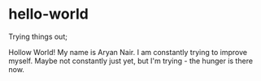 # hello-world
Trying things out;

Hollow World!
My name is Aryan Nair. I am constantly trying to improve myself. Maybe not constantly just yet, but I'm trying - the hunger is there now. 
